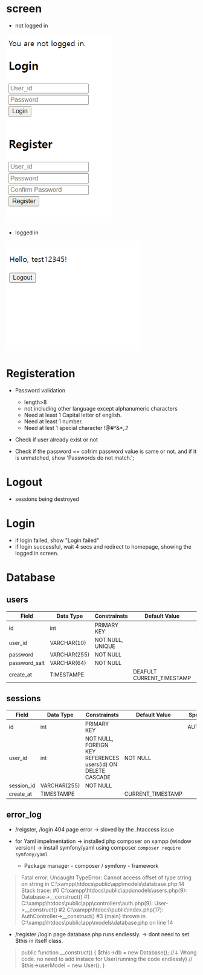# screen
* not logged in 

![screenshot](img/home.png)

* logged in

![screenshot](img/logout.png)


# Registeration

* Password validation
    * length>8
    * not including other language except alphanumeric characters
    * Need at least 1 Capital letter of english.
    * Need at least 1 number.
    * Need at lest 1 special character  !@#\^&*,.?

* Check if user already exist or not

* Check if the password == cofrim password value is same or not. and if it is unmatched, show 'Passwords do not match.';

# Logout

* sessions being destroyed

# Login

* if login failed, show "Login failed"
* if login successful, wait 4 secs and redirect to homepage, showing the logged in screen.


# Database
## users
| Field  | Data Type | Constrainsts  | Default Value | Special Attributes|
| ------------- | ------------- | ------------- | ------------- | ------------- |
| id  | int  |  PRIMARY KEY | | AUTO_INCREMENT |
| user_id  |  VARCHAR(10)  | NOT NULL, UNIQUE|
| password  | VARCHAR(255)  | NOT NULL |
| password_salt  | VARCHAR(64)  | NOT NULL |
| create_at | TIMESTAMPE |  |DEAFULT CURRENT_TIMESTAMP


## sessions
| Field  | Data Type | Constrainsts  | Default Value | Special Attributes|
| ------------- | ------------- | ------------- | ------------- | ------------- |
| id  | int  |  PRIMARY KEY | | AUTO_INCREMENT |
| user_id  |  int | NOT NULL, FOREIGN KEY REFERENCES users(id) ON DELETE CASCADE| NOT NULL| 
| session_id  | VARCHAR(255)  | NOT NULL |
| create_at | TIMESTAMPE |  |CURRENT_TIMESTAMP



## error_log

* /reigster, /login 404 page error
-> sloved by the .htaccess issue 

* for Yaml impelmentation
-> installed php composer on xampp (window version)
-> install symfony/yaml using composer `composer require symfony/yaml`  
    * Package manager - composer / symfony - framework

>Fatal error: Uncaught TypeError: Cannot access offset of type string on string in C:\xampp\htdocs\public\app\models\database.php:14 Stack trace: #0 C:\xampp\htdocs\public\app\models\users.php(9): Database->__construct() #1 C:\xampp\htdocs\public\app\controllers\auth.php(9): User->__construct() #2 C:\xampp\htdocs\public\index.php(17): AuthController->__construct() #3 {main} thrown in C:\xampp\htdocs\public\app\models\database.php on line 14

* /register /login page database.php runs endlessly.
->  dont need to set $this in itself class.
>    public function __construct() {
>        $this->db = new Database();
>        //⇓ Wrong code. no need to add instace for User(running the code endlessly) 
>        // $this->userModel = new User();
>    }